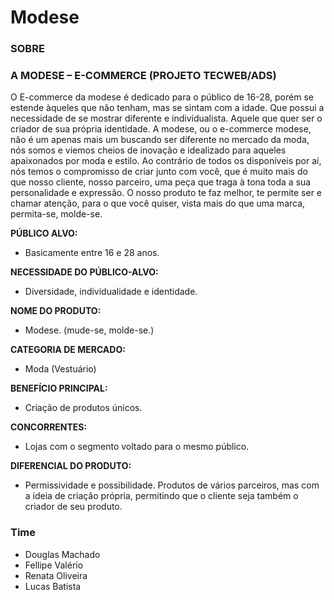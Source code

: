 # Modese

### SOBRE

### A MODESE – E-COMMERCE (PROJETO TECWEB/ADS)

O E-commerce da modese  é dedicado para o público de 16-28, porém se estende àqueles que não tenham, mas se sintam com a idade.
Que possui a necessidade de se mostrar diferente e individualista. Aquele que quer ser o criador de sua própria identidade.
A modese, ou o e-commerce modese, não é um apenas mais um buscando ser diferente no mercado da moda, nós somos e viemos cheios de inovação e idealizado para aqueles apaixonados por moda e estilo.
Ao contrário de todos os disponíveis por aí, nós temos o compromisso de criar junto com você, que é muito mais do que nosso cliente, nosso parceiro, uma peça que traga à tona toda a sua personalidade e expressão. O nosso produto te faz melhor, te permite ser e chamar atenção, para o que você quiser, vista mais do que uma marca, permita-se, molde-se.

**PÚBLICO ALVO:** 
- Basicamente entre 16 e 28 anos.

**NECESSIDADE DO PÚBLICO-ALVO:**
- Diversidade, individualidade e identidade.

**NOME DO PRODUTO:**
- Modese. (mude-se, molde-se.)

**CATEGORIA DE MERCADO:**
- Moda (Vestuário)

**BENEFÍCIO PRINCIPAL:**
- Criação de produtos únicos.

**CONCORRENTES:**
- Lojas com o segmento voltado para o mesmo público.

**DIFERENCIAL DO PRODUTO:**
- Permissividade e possibilidade. Produtos de vários parceiros, mas com a ideia de criação própria, permitindo que o cliente seja também o criador de seu produto.

### Time

- Douglas Machado
- Fellipe Valério
- Renata Oliveira
- Lucas Batista
